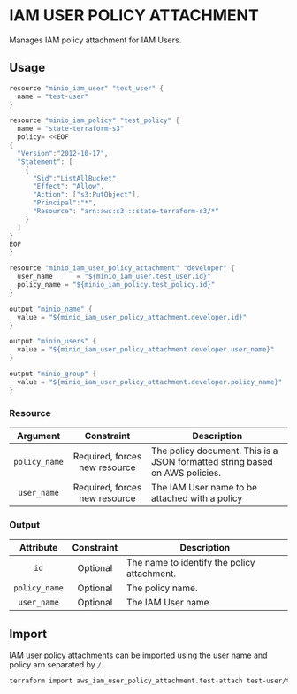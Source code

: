 # IAM USER POLICY ATTACHMENT

Manages IAM policy attachment for IAM Users.

## Usage

```go
resource "minio_iam_user" "test_user" {
  name = "test-user"
}

resource "minio_iam_policy" "test_policy" {
  name = "state-terraform-s3"
  policy= <<EOF
{
  "Version":"2012-10-17",
  "Statement": [
    {
      "Sid":"ListAllBucket",
      "Effect": "Allow",
      "Action": ["s3:PutObject"],
      "Principal":"*",
      "Resource": "arn:aws:s3:::state-terraform-s3/*"
    }
  ]
}
EOF
}

resource "minio_iam_user_policy_attachment" "developer" {
  user_name      = "${minio_iam_user.test_user.id}"
  policy_name = "${minio_iam_policy.test_policy.id}"
}

output "minio_name" {
  value = "${minio_iam_user_policy_attachment.developer.id}"
}

output "minio_users" {
  value = "${minio_iam_user_policy_attachment.developer.user_name}"
}

output "minio_group" {
  value = "${minio_iam_user_policy_attachment.developer.policy_name}"
}
```

### Resource

|   Argument    |          Constraint           | Description                                                                 |
| :-----------: | :---------------------------: | --------------------------------------------------------------------------- |
| `policy_name` | Required, forces new resource | The policy document. This is a JSON formatted string based on AWS policies. |
|  `user_name`  | Required, forces new resource | The IAM User name to be attached with a policy                              |

### Output

|   Attribute   | Constraint | Description                                 |
| :-----------: | :--------: | ------------------------------------------- |
|     `id`      |  Optional  | The name to identify the policy attachment. |
| `policy_name` |  Optional  | The policy name.                            |
|  `user_name`  |  Optional  | The IAM User name.                          |

## Import

IAM user policy attachments can be imported using the user name and policy arn separated by `/`.

```sh
terraform import aws_iam_user_policy_attachment.test-attach test-user/test-policy
```
